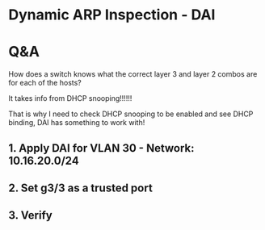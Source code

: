 # Dynamic ARP Inspection - DAI

# Q&A
How does a switch knows what the correct layer 3 and layer 2 combos are for each of the hosts?

It takes info from DHCP snooping!!!!!!

That is why I need to check DHCP snooping to be enabled and see DHCP binding, DAI has something to work with!


## 1. Apply DAI for VLAN 30 - Network: 10.16.20.0/24

## 2. Set g3/3 as a trusted port

## 3. Verify

